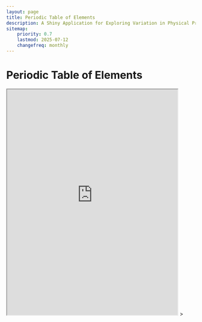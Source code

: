 ```yaml
---
layout: page
title: Periodic Table of Elements
description: A Shiny Application for Exploring Variation in Physical Properties of Elements 
sitemap:
    priority: 0.7
    lastmod: 2025-07-12
    changefreq: monthly
---
```


<h1> Periodic Table of Elements </h1>

<iframe src="https://01980170-413f-791d-6d27-f1662a0fa8cd.share.connect.posit.cloud/" width="90%" height="600"></iframe> ></iframe>